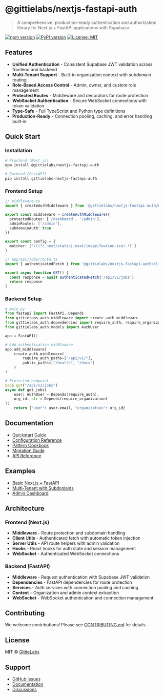 # @gittielabs/nextjs-fastapi-auth

> A comprehensive, production-ready authentication and authorization library for Next.js + FastAPI applications with Supabase.

[![npm version](https://badge.fury.io/js/%40gittielabs%2Fnextjs-fastapi-auth.svg)](https://www.npmjs.com/package/@gittielabs/nextjs-fastapi-auth)
[![PyPI version](https://badge.fury.io/py/gittielabs-nextjs-fastapi-auth.svg)](https://pypi.org/project/gittielabs-nextjs-fastapi-auth/)
[![License: MIT](https://img.shields.io/badge/License-MIT-yellow.svg)](https://opensource.org/licenses/MIT)

## Features

- **Unified Authentication** - Consistent Supabase JWT validation across frontend and backend
- **Multi-Tenant Support** - Built-in organization context with subdomain routing
- **Role-Based Access Control** - Admin, owner, and custom role management
- **Protected Routes** - Middleware and decorators for route protection
- **WebSocket Authentication** - Secure WebSocket connections with token validation
- **Type-Safe** - Full TypeScript and Python type definitions
- **Production-Ready** - Connection pooling, caching, and error handling built-in

## Quick Start

### Installation

```bash
# Frontend (Next.js)
npm install @gittielabs/nextjs-fastapi-auth

# Backend (FastAPI)
pip install gittielabs-nextjs-fastapi-auth
```

### Frontend Setup

```typescript
// middleware.ts
import { createAuthMiddleware } from '@gittielabs/nextjs-fastapi-auth/middleware'

export const middleware = createAuthMiddleware({
  protectedRoutes: ['/dashboard', '/admin'],
  adminRoutes: ['/admin'],
  subdomainAuth: true
})

export const config = {
  matcher: ['/((?!_next/static|_next/image|favicon.ico).*)']
}
```

```typescript
// app/api/jobs/route.ts
import { authenticatedFetch } from '@gittielabs/nextjs-fastapi-auth/client'

export async function GET() {
  const response = await authenticatedFetch('/api/v1/jobs')
  return response
}
```

### Backend Setup

```python
# main.py
from fastapi import FastAPI, Depends
from gittielabs_auth.middleware import create_auth_middleware
from gittielabs_auth.dependencies import require_auth, require_organization
from gittielabs_auth.models import AuthUser

app = FastAPI()

# Add authentication middleware
app.add_middleware(
    create_auth_middleware(
        require_auth_paths=["/api/v1/"],
        public_paths=["/health", "/docs"]
    )
)

# Protected endpoint
@app.get("/api/v1/jobs")
async def get_jobs(
    user: AuthUser = Depends(require_auth),
    org_id: str = Depends(require_organization)
):
    return {"user": user.email, "organization": org_id}
```

## Documentation

- [Quickstart Guide](./docs/quickstart.md)
- [Configuration Reference](./docs/configuration.md)
- [Pattern Cookbook](./docs/patterns.md)
- [Migration Guide](./docs/migration-guide.md)
- [API Reference](./docs/api-reference.md)

## Examples

- [Basic Next.js + FastAPI](./examples/basic-nextjs-fastapi/)
- [Multi-Tenant with Subdomains](./examples/multi-tenant-subdomains/)
- [Admin Dashboard](./examples/admin-dashboard/)

## Architecture

### Frontend (Next.js)
- **Middleware** - Route protection and subdomain handling
- **Client Utils** - Authenticated fetch with automatic token injection
- **Server Utils** - API route helpers with admin validation
- **Hooks** - React hooks for auth state and session management
- **WebSocket** - Authenticated WebSocket connections

### Backend (FastAPI)
- **Middleware** - Request authentication with Supabase JWT validation
- **Dependencies** - FastAPI dependencies for route protection
- **Services** - Auth services with connection pooling and caching
- **Context** - Organization and admin context extraction
- **WebSocket** - WebSocket authentication and connection management

## Contributing

We welcome contributions! Please see [CONTRIBUTING.md](./CONTRIBUTING.md) for details.

## License

MIT © [GittieLabs](https://github.com/gittielabs)

## Support

- [GitHub Issues](https://github.com/gittielabs/nextjs-fastapi-auth/issues)
- [Documentation](https://github.com/gittielabs/nextjs-fastapi-auth/wiki)
- [Discussions](https://github.com/gittielabs/nextjs-fastapi-auth/discussions)
